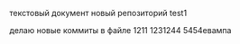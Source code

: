 

текстовый документ 
новый репозиторий test1


делаю новые коммиты в файле
1211
1231244
5454евампа

